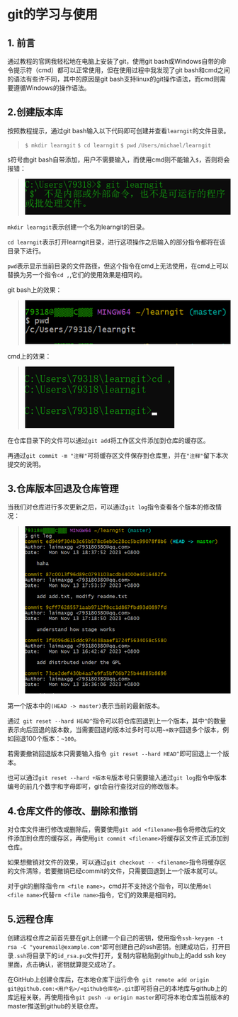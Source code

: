 # git的学习与使用
## 1. 前言
通过教程的官网我轻松地在电脑上安装了git，使用git bash或Windows自带的命令提示符（cmd）都可以正常使用，但在使用过程中我发现了git bash和cmd之间的语法有些许不同，其中的原因是git bash支持linux的git操作语法，而cmd则需要遵循Windows的操作语法。
## 2.创建版本库
按照教程提示，通过git bash输入以下代码即可创建并查看`learngit`的文件目录。
>``$ mkdir learngit``
>``$ cd learngit``
>``$ pwd``
>``/Users/michael/learngit``

`$`符号由git bash自带添加，用户不需要输入，而使用cmd则不能输入`$`，否则将会报错：

>![Alt text](image.png)

`mkdir learngit`表示创建一个名为learngit的目录。

`cd learngit`表示打开learngit目录，进行这项操作之后输入的部分指令都将在该目录下进行。

`pwd`表示显示当前目录的文件路径，但这个指令在cmd上无法使用，在cmd上可以替换为另一个指令`cd ,`,它们的使用效果是相同的。

git bash上的效果：
>![Alt text](image-1.png)

cmd上的效果：
>![Alt text](image-2.png)

在仓库目录下的文件可以通过`git add`将工作区文件添加到仓库的缓存区。

再通过`git commit -m "注释"`可将缓存区文件保存到仓库里，并在`"注释"`留下本次提交的说明。

## 3.仓库版本回退及仓库管理
当我们对仓库进行多次更新之后，可以通过`git log`指令查看各个版本的修改情况：
>![Alt text](image-3.png)

第一个版本中的`(HEAD -> master)`表示当前的最新版本。

通过` git reset --hard HEAD^`指令可以将仓库回退到上一个版本，其中`^`的数量表示向后回退的版本数，当需要回退的版本过多时可以用`~+数字`回退多个版本，例如回退100个版本：`~100`。

若需要撤销回退版本只需要输入指令` git reset --hard HEAD^`即可回退上一个版本。

也可以通过`git reset --hard +版本号`版本号只需要输入通过`git log`指令中版本编号的前几个数字和字母即可，git会自行查找对应的修改版本。

## 4.仓库文件的修改、删除和撤销
对仓库文件进行修改或删除后，需要使用`git add <filename>`指令将修改后的文件添加到仓库的缓存区，再使用`git commit <filename>`将缓存区文件正式添加到仓库。

如果想撤销对文件的效果，可以通过`git checkout -- <filename>`指令将缓存区的文件清除，若要撤销已经commit的文件，只需要回退到上一个版本就可以。

对于git的删除指令`rm <file name>`，cmd并不支持这个指令，可以使用`del <file name>`代替`rm <file name>`指令，它们的效果是相同的。
## 5.远程仓库
创建远程仓库之前首先要在git上创建一个自己的密钥，使用指令`ssh-keygen -t rsa -C "youremail@example.com"`即可创建自己的ssh密钥。创建成功后，打开目录`.ssh`将目录下的`id_rsa.pu`文件打开，复制内容粘贴到github上的add ssh key里面，点击确认，密钥就算提交成功了。

在GitHub上创建仓库后，在本地仓库下运行命令` git remote add origin git@github.com:<用户名>/<github仓库名>.git`即可将自己的本地库与github上的库远程关联，再使用指令`git push -u origin master`即可将本地仓库当前版本的master推送到github的关联仓库。